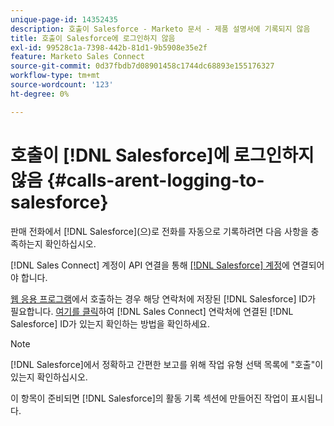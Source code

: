 ```yaml
---
unique-page-id: 14352435
description: 호출이 Salesforce - Marketo 문서 - 제품 설명서에 기록되지 않음
title: 호출이 Salesforce에 로그인하지 않음
exl-id: 99528c1a-7398-442b-81d1-9b5908e35e2f
feature: Marketo Sales Connect
source-git-commit: 0d37fbdb7d08901458c1744dc68893e155176327
workflow-type: tm+mt
source-wordcount: '123'
ht-degree: 0%

---
```


# 호출이 [!DNL Salesforce]에 로그인하지 않음 {#calls-arent-logging-to-salesforce}

판매 전화에서 [!DNL Salesforce]&#x200B;(으)로 전화를 자동으로 기록하려면 다음 사항을 충족하는지 확인하십시오.

[!DNL Sales Connect] 계정이 API 연결을 통해 [[!DNL Salesforce] 계정](/help/marketo/product-docs/marketo-sales-connect/crm/salesforce-integration/connect-your-sales-connect-account-to-salesforce.md)에 연결되어야 합니다.

[웹 응용 프로그램](https://toutapp.com/login)에서 호출하는 경우 해당 연락처에 저장된 [!DNL Salesforce] ID가 필요합니다. [여기를 클릭](/help/marketo/product-docs/marketo-sales-connect/crm/salesforce-customization/import-a-salesforce-id-into-sales-connect.md)하여 [!DNL Sales Connect] 연락처에 연결된 [!DNL Salesforce] ID가 있는지 확인하는 방법을 확인하세요.

>[!NOTE]
>
>[!DNL Salesforce]에서 정확하고 간편한 보고를 위해 작업 유형 선택 목록에 &quot;호출&quot;이 있는지 확인하십시오.

이 항목이 준비되면 [!DNL Salesforce]의 활동 기록 섹션에 만들어진 작업이 표시됩니다.
